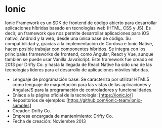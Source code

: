 # Ionic
 
Ionic Framework es un SDK de frontend de código abierto para desarrollar aplicaciones híbridas basado en tecnologías web (HTML, CSS y JS). Es decir, un framework que nos permite desarrollar aplicaciones para iOS nativo, Android y la web, desde una única base de código. Su compatibilidad y, gracias a la implementación de Cordova e Ionic Native, hacen posible trabajar con componentes híbridos. Se integra con los principales frameworks de frontend, como Angular, React y Vue, aunque también se puede usar Vanilla JavaScript. Este framework fue creado en 2013 por Drifty Co. y hasta la llegada de React Native ha sido una de las tecnologías líderes para el desarrollo de aplicaciones móviles híbridas.
 
- Lenguaje de programación base: Se caracteriza por utilizar HTML5 como lenguaje de maquetación para las vistas de las aplicaciones y AngularJS para la programación de controladores y funcionalidades.
- Enlace a la página oficial de la tecnología: [https://ionic.io/]
- Repositorios de ejemplos: [https://github.com/ionic-team/ionic-samples]
- Creador: Drifty Co.
- Empresa encargada de mantenimiento: Drifty Co.
- Fecha de creación: Noviembre 2013
